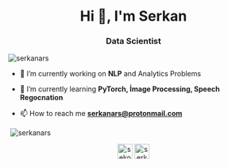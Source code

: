 <h1 align="center">Hi 👋, I'm Serkan</h1>
<h3 align="center">Data Scientist</h3>

<p align="left"> <img src="https://komarev.com/ghpvc/?username=serkanars" alt="serkanars" /> </p>

- 🔭 I’m currently working on **NLP** and Analytics Problems

- 🌱 I’m currently learning **PyTorch, İmage Processing, Speech Regocnation**

- 📫 How to reach me **serkanars@protonmail.com**


<p>&nbsp;<img align="center" src="https://github-readme-stats.vercel.app/api?username=serkanars&show_icons=true" alt="serkanars" /></p>

<p align="center">
<a href="https://twitter.com/sekotifyy" target="blank"><img align="center" src="https://cdn.jsdelivr.net/npm/simple-icons@3.0.1/icons/twitter.svg" alt="sekotifyy" height="30" width="30" /></a>
<a href="https://linkedin.com/in/serkanars" target="blank"><img align="center" src="https://cdn.jsdelivr.net/npm/simple-icons@3.0.1/icons/linkedin.svg" alt="serkanars" height="30" width="30" /></a>
</p>
